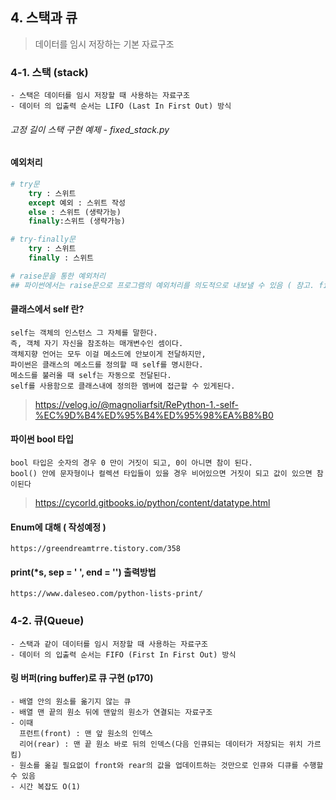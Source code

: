 ## 4. 스택과 큐 
> 데이터를 임시 저장하는 기본 자료구조


### 4-1. 스택 (stack)
```
- 스택은 데이터를 임시 저장할 때 사용하는 자료구조
- 데이터 의 입출력 순서는 LIFO (Last In First Out) 방식
```

###### 고정 길이 스택 구현 예제 - fixed_stack.py
#### 예외처리 
```python
# try문
    try : 스위트
    except 예외 : 스위트 작성 
    else : 스위트 (생략가능)
    finally:스위트 (생략가능)

# try-finally문 
    try : 스위트
    finally : 스위트 

# raise문을 통한 예외처리 
## 파이썬에서는 raise문으로 프로그램의 예외처리를 의도적으로 내보낼 수 있음 ( 참고. fixed_stack.py / p160 )

```

#### 클래스에서 self 란?
```
self는 객체의 인스턴스 그 자체를 말한다. 
즉, 객체 자기 자신을 참조하는 매개변수인 셈이다. 
객체지향 언어는 모두 이걸 메소드에 안보이게 전달하지만, 
파이썬은 클래스의 메소드를 정의할 때 self를 명시한다. 
메소드를 불러올 때 self는 자동으로 전달된다. 
self를 사용함으로 클래스내에 정의한 멤버에 접근할 수 있게된다.
```
><https://velog.io/@magnoliarfsit/RePython-1.-self-%EC%9D%B4%ED%95%B4%ED%95%98%EA%B8%B0>

#### 파이썬 bool 타입 
```
bool 타입은 숫자의 경우 0 만이 거짓이 되고, 0이 아니면 참이 된다. 
bool() 안에 문자형이나 컬렉션 타입들이 있을 경우 비어있으면 거짓이 되고 값이 있으면 참이된다
```
><https://cycorld.gitbooks.io/python/content/datatype.html>

#### Enum에 대해 ( 작성예정 )
```
https://greendreamtrre.tistory.com/358
```

#### print(*s, sep = '    ', end = '') 출력방법
```
https://www.daleseo.com/python-lists-print/
```


### 4-2. 큐(Queue)
```
- 스택과 같이 데이터를 임시 저장할 때 사용하는 자료구조
- 데이터 의 입출력 순서는 FIFO (First In First Out) 방식
```
#### 링 버퍼(ring buffer)로 큐 구현 (p170)
```
- 배열 안의 원소를 옮기지 않는 큐 
- 배열 맨 끝의 원소 뒤에 맨앞의 원소가 연결되는 자료구조
- 이때 
  프런트(front) : 맨 앞 원소의 인덱스
  리어(rear) : 맨 끝 원소 바로 뒤의 인덱스(다음 인큐되는 데이터가 저장되는 위치 가르킴)
- 원소를 옮길 필요없이 front와 rear의 값을 업데이트하는 것만으로 인큐와 디큐를 수행할 수 있음 
- 시간 복잡도 O(1) 
```